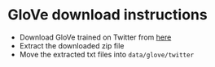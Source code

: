 # GloVe download instructions

- Download GloVe trained on Twitter from [here](https://nlp.stanford.edu/data/glove.twitter.27B.zip)
- Extract the downloaded zip file
- Move the extracted txt files into `data/glove/twitter`